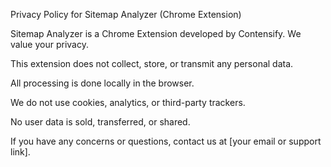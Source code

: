 Privacy Policy for Sitemap Analyzer (Chrome Extension)

Sitemap Analyzer is a Chrome Extension developed by Contensify. We value your privacy.

This extension does not collect, store, or transmit any personal data.

All processing is done locally in the browser.

We do not use cookies, analytics, or third-party trackers.

No user data is sold, transferred, or shared.

If you have any concerns or questions, contact us at [your email or support link].
